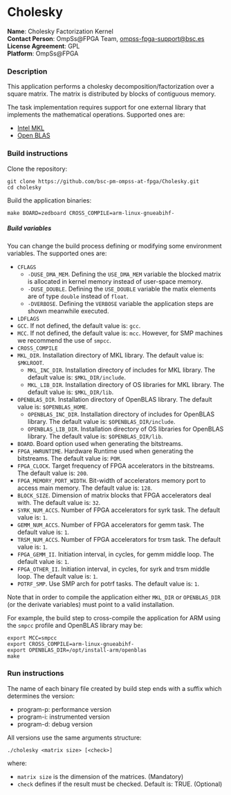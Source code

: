 # Cholesky

**Name**: Cholesky Factorization Kernel  
**Contact Person**: OmpSs@FPGA Team, ompss-fpga-support@bsc.es  
**License Agreement**: GPL  
**Platform**: OmpSs@FPGA


### Description
This application performs a cholesky decomposition/factorization over a square matrix.
The matrix is distributed by blocks of contiguous memory.

The task implementation requires support for one external library that implements the mathematical operations. Supported ones are:
 - [Intel MKL](https://software.intel.com/en-us/mkl)
 - [Open BLAS](http://www.openblas.net/)

### Build instructions
Clone the repository:
```
git clone https://github.com/bsc-pm-ompss-at-fpga/Cholesky.git
cd cholesky
```

Build the application binaries:
```
make BOARD=zedboard CROSS_COMPILE=arm-linux-gnueabihf-
```
##### Build variables
You can change the build process defining or modifying some environment variables.
The supported ones are:
  - `CFLAGS`
    - `-DUSE_DMA_MEM`. Defining the `USE_DMA_MEM` variable the blocked matrix is allocated in kernel memory instead of user-space memory.
    - `-DUSE_DOUBLE`. Defining the `USE_DOUBLE` variable the matix elements are of type `double` instead of `float`.
    - `-DVERBOSE`. Defining the `VERBOSE` variable the application steps are shown meanwhile executed.
  - `LDFLAGS`
  - `GCC`. If not defined, the default value is: `gcc`.
  - `MCC`. If not defined, the default value is: `mcc`. However, for SMP machines we recommend the use of `smpcc`.
  - `CROSS_COMPILE`
  - `MKL_DIR`. Installation directory of MKL library. The default value is: `$MKLROOT`.
    - `MKL_INC_DIR`. Installation directory of includes for MKL library. The default value is: `$MKL_DIR/include`.
    - `MKL_LIB_DIR`. Installation directory of OS libraries for MKL library. The default value is: `$MKL_DIR/lib`.
  - `OPENBLAS_DIR`. Installation directory of OpenBLAS library. The default value is: `$OPENBLAS_HOME`.
    - `OPENBLAS_INC_DIR`. Installation directory of includes for OpenBLAS library. The default value is: `$OPENBLAS_DIR/include`.
    - `OPENBLAS_LIB_DIR`. Installation directory of OS libraries for OpenBLAS library. The default value is: `$OPENBLAS_DIR/lib`.
  - `BOARD`. Board option used when generating the bitstreams.
  - `FPGA_HWRUNTIME`. Hardware Runtime used when generating the bitstreams. The default value is: `POM`.
  - `FPGA_CLOCK`. Target frequency of FPGA accelerators in the bitstreams. The default value is: `200`.
  - `FPGA_MEMORY_PORT_WIDTH`. Bit-width of accelerators memory port to access main memory. The default value is: `128`.
  - `BLOCK_SIZE`. Dimension of matrix blocks that FPGA accelerators deal with. The default value is: `32`.
  - `SYRK_NUM_ACCS`. Number of FPGA accelerators for syrk task. The default value is: `1`.
  - `GEMM_NUM_ACCS`. Number of FPGA accelerators for gemm task. The default value is: `1`.
  - `TRSM_NUM_ACCS`. Number of FPGA accelerators for trsm task. The default value is: `1`.
  - `FPGA_GEMM_II`. Initiation interval, in cycles, for gemm middle loop. The default value is: `1`.
  - `FPGA_OTHER_II`. Initiation interval, in cycles, for syrk and trsm middle loop. The default value is: `1`.
  - `POTRF_SMP`. Use SMP arch for potrf tasks. The default value is: `1`.

Note that in order to compile the application either `MKL_DIR` or `OPENBLAS_DIR` (or the derivate variables) must point to a valid installation.

For example, the build step to cross-compile the application for ARM using the `smpcc` profile and OpenBLAS library may be:
```
export MCC=smpcc
export CROSS_COMPILE=arm-linux-gnueabihf-
export OPENBLAS_DIR=/opt/install-arm/openblas
make
```


### Run instructions
The name of each binary file created by build step ends with a suffix which determines the version:
 - program-p: performance version
 - program-i: instrumented version
 - program-d: debug version

All versions use the same arguments structure:
```
./cholesky <matrix size> [<check>]
```
where:
 - `matrix size` is the dimension of the matrices. (Mandatory)
 - `check` defines if the result must be checked. Default is: TRUE. (Optional)
